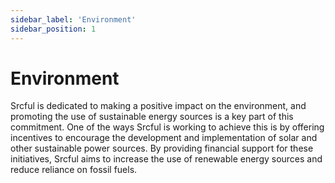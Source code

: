 ```yaml
---
sidebar_label: 'Environment'
sidebar_position: 1
---
```


# Environment

Srcful is dedicated to making a positive impact on the environment, and promoting the use of sustainable energy sources is a key part of this commitment. One of the ways Srcful is working to achieve this is by offering incentives to encourage the development and implementation of solar and other sustainable power sources. By providing financial support for these initiatives, Srcful aims to increase the use of renewable energy sources and reduce reliance on fossil fuels.